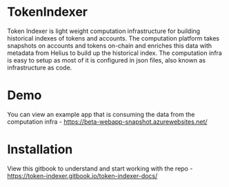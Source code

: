 # TokenIndexer

Token Indexer is light weight computation infrastructure for building historical indexes of tokens and accounts. The computation platform takes snapshots on accounts and tokens on-chain and enriches this data with metadata from Helius to build up the historical index.
The computation infra is easy to setup as most of it is configured in json files, also known as infrastructure as code.

# Demo
You can view an example app that is consuming the data from the computation infra - https://beta-webapp-snapshot.azurewebsites.net/

# Installation
View this gitbook to understand and start working with the repo - https://token-indexer.gitbook.io/token-indexer-docs/

